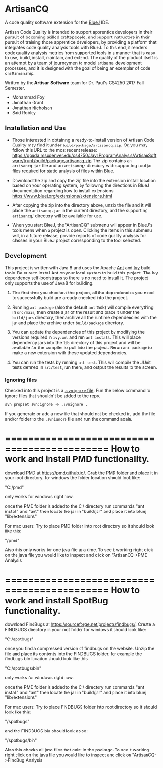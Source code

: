 # ArtisanCQ

A code quality software extension for the [BlueJ](https://www.bluej.org) IDE.

Artisan Code Quality is intended to support apprentice developers in their pursuit of becoming skilled craftspeople, and support instructors in their pursuit of training those apprentice developers, by providing a platform that integrates code quality analysis tools with BlueJ. To this end, it renders code quality analysis metrics from supported tools in a manner that is easy to use, build, install, maintain, and extend. The quality of the product itself is an attempt by a team of journeymen to model artisanal development processes, and it is designed with the goal of being an exemplar of code craftsmanship.

Written by the **Artisan Software** team for Dr. Paul's CS4250 2017 Fall Semester.

- Mohammad Foy
- Jonathan Grant
- Jonathan Nicholson
- Said Robley

## Installation and Use

- Those interested in obtaining a ready-to-install version of Artisan Code Quality may find it under `build/package/artisancq.zip`. Or, you may follow this URL to the most recent release: https://gouda.msudenver.edu/cs4250/JavaProgramAnalysis/ArtisanSoftware/trunk/build/package/artisancq.zip
The zip contains an `artisancq.jar` file and an `artisancq/` directory with supporting tool
jar files required for static analysis of files within Blue.

- Download the zip and copy the zip file into the extension install location based on your operating system, by following the directions in BlueJ documentation regarding how to install extensions: https://www.bluej.org/extensions/extensions.html

- After copying the zip into the directory above, unzip the file and it will place
the `artisancq.jar` in the current directory, and the supporting `artisancq/` directory will be available for use.

- When you start BlueJ, the "ArtisanCQ" submenu will appear in BlueJ's tools menu when a project is open. Clicking the items in this submenu will, in a future release, provide reports of code quality analysis for classes in your BlueJ project corresponding to the tool selected.

## Development

This project is written with Java 8 and uses the Apache [Ant][1] and [Ivy][2] build tools.
Be sure to install Ant on your local system to build this project. The Ivy dependency self-bootstraps so there is no need to install it.
The project only supports the use of Java 8 for building.

1. The first time you checkout the project, all the dependencies you need to successfully build are
already checked into the project.

2. Running `ant package` (also the default `ant` task) will compile everything in `src/main`, then create a jar of the result and place it under the `build/jars` directory, then archive all the runtime dependencies with the jar and place the archive under `build/package` directory.

3. You can update the dependencies of this project by modifying the versions required in `ivy.xml` and
run `ant install`. This will place dependency jars into the `lib` directory of this project and will
be available for the compiler to pull into the project. Rerun `ant package` to make a new extension
with these updated dependencies.

3. You can run the tests by running `ant test`. This will compile the JUnit tests defined in `src/test`, run them, and output the results to the screen.

### Ignoring files

Checked into this project is a [`.svnignore` file][3]. Run the below
command to ignore files that shouldn't be added to the repo.

```
svn propset svn:ignore -F .svnignore .
```

If you generate or add a new file that should not be checked in, add
the file and/or folder to the `.svnignore` file and run the command again.


[1]: http://ant.apache.org
[2]: http://ant.apache.org/ivy/
[3]: http://superchlorine.com/2013/08/getting-svn-to-ignore-files-and-directories/



============================================
How to work and install PMD functionality.
==============================
download PMD at https://pmd.github.io/.  Grab the PMD folder and place it in your root directory.  for windows the folder location should look like:
 
"C:/pmd"

only works for windows right now.  

once the PMD folder is added to the C:/ directory run commands "ant install" and "ant"
then locate the jar in "build/jar" and place it into bluej "lib/extensions"

For mac users:
Try to place PMD folder into root directory
so it should look like this:

"/pmd"

Also this only works for one java file at a time. 
To see it working right click on the java file you would like to inspect and click on "ArtisanCQ->PMD Analysis


============================================
How to work and install SpotBug functionality.
==============================
download FindBugs at https://sourceforge.net/projects/findbugs/.  Create a FINDBUGS directory in your root folder for windows it should look like:

"C:/spotbugs"

once you find a compressed version of findbugs on the website.  Unzip the file and place its contents into the FINDBUGS folder.  for example the findbugs
bin location should look like this

"C:/spotbugs/bin"

only works for windows right now.  

once the PMD folder is added to the C:/ directory run commands "ant install" and "ant"
then locate the jar in "build/jar" and place it into bluej "lib/extensions"

For mac users:
Try to place FINDBUGS folder into root directory
so it should look like this:

"/spotbugs"

and the FINDBUGS bin should look as so:

"/spotbugs/bin"

Also this checks all java files that exist in the package. 
To see it working right click on the java file you would like to inspect and click on "ArtisanCQ->FindBug Analysis
